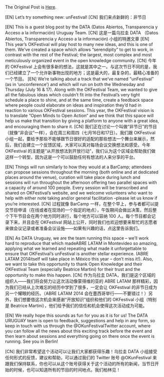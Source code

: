 The Original Post is [Here](http://2014.okfestival.org/lets-try-something-new-unfestival/).




[EN] Let’s try something new: unFestival!
[CN] 我们来点新鲜的：非节日


[EN] This is a guest blog post by the DATA (Datos Abiertos, Transparencia y Acceso a la información) Uruguay Team.
[CN] 这是一篇乌拉圭 DATA （Datos Abiertos, Transparencia y Acceso a la información) 小组的特邀文章
[EN] This year’s OKFestival will play host to many new ideas, and this is one of them. We’ve created a space which allows “serendipity” to get to work, in contrast with the rest of the Festival; the largest, most complex and most meticulously organized event in the open knowledge community.
[CN] 今年的 OKFestival 上会有很多新的想法，这就是其中之一。与这次节日不同的是，我们已经建立了一个允许新事物出现的地方；这是最大的，最复杂的，最精心准备的一个节目。
[EN] We’re talking about a track that we’ve named “unFestival” (as in ‘unconference’) and which will run on both the Wednesday and Thursday (July 16 & 17). Along with the OKFestival Team, we wanted to give all the fabulous ideas which couldn’t fit into the Festival’s very tight schedule a place to shine, and at the same time, create a feedback space where people could elaborate on ideas and inspiration they’d had in reaction to various OKFestival sessions. This year, the OKFestival vision is to translate “Open Minds to Open Action“ and we think that this space will help us make that transition by giving a platform to anyone with a great idea, and encouraging them to share it.
[CN] 我们正在讨论一个叫做“非节日”的节目（就像“非会议”一样），会在周三和周四（七月16日和17日）。我们跟 OKFestival 小组一起，要给予那些不能够跟节日很好的适配的那些想法一个舞台来展示，然后，我们会建立一个反馈区域，大家可以真对每场会议交换想法和感受。今年 OKFestival 的主题是“从开放想法到开放行动”，我们认为这个区域会帮助我们做这样一个转型，因为这是一个可以鼓励任何有想法的人来分享的平台。

[EN] Things will run similarly to how they would at a BarCamp; attendees can propose sessions throughout the morning (both online and at dedicated places around the venue), curation will take place during lunch and sessions will run throughout the afternoon offering two parallel spaces with a capacity of around 100 people. Every session will be transcribed and shared on OKFestival’s website, and we welcome volunteers who want to help with either note taking and/or general facilitation –please let us know if you’re interested.
[CN] 过程就像 BarCamp 一样，在整个早上，参与者都可以提交节目申请（在线或者在现场的一个指定的地点），午饭期间会做出决策，然后整个下午节目会在两个地方同时进行，每个地方可以容纳 100 人。每个节目都会记录下来，并且会在 OKFestival 网站上公开，同时我们也欢迎想要来帮忙的志愿者来做会议记录或者准备会议设施——如果有兴趣的话，点这里告诉我们。

[EN] As DATA Uruguay, we are the team running this space – we’ll work hard to reproduce that which madeABRE LATAM in Montevideo so amazing, applying what we learned and repeating what made it unforgettable to ensure that OKFestival’s unFestival is another stellar experience. (ABRE LATAM 2014itself will take place in México this year – don’t miss it!). Also, we want to take this opportunity to thank Open Knowledge and their OKFestival Team (especially Beatrice Martini) for their trust and the opportunity to make this happen.
[CN] 作为乌拉圭 DATA，我们是这个区域的组织人——我们将会努力让这次活动像蒙得维的亚的 ABRE LATAM 那样精彩，因为我们已经从上次难忘的经历中学到了很多，一定会让 OKFestival 的非节日成为另一个耀眼的经历。（ABRE LATAM 2014 会在墨西哥举行——不要错过！）另外，我们想要借这次机会来感谢“开放知识”组织和他们的 OKFestival 小组（特别是 Beatrice Martini），他们给予我们的信任和机会使得这次活动成为可能。

[EN] We really hope this sounds as fun for you as it is for us! The DATA URUGUAY team is open to feedback, suggestions and help in any form, so keep in touch with us through the @OKunFestivalTwitter account, where you can follow all the news about this exciting track before the event and then learn about sessions and everything going on there once the event is running. See you in Berlin!

[CN] 我们非常希望这个活动可以让我们大家都获得乐趣！乌拉圭 DATA 小组接受任何形式的反馈，建议和帮助，可以通过我们的 Twitter 账号 @OKunFestival 来跟我们保持联系，你也可以从这个账号获得关于这个活动的所有的新闻，当节日开始的时候，也可以知道所有的节目的时间地点。我们柏林见！
